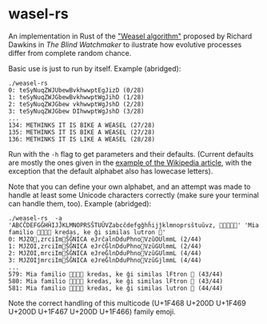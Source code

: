 # wasel-rs

An implementation in Rust of the ["Weasel algorithm"](https://en.wikipedia.org/wiki/Weasel_program)
proposed by Richard Dawkins in _The Blind Watchmaker_ to ilustrate how evolutive processes
differ from complete random chance.

Basic use is just to run by itself. Example (abridged):

```
./weasel-rs
0: teSyNuqZWJUbewBvkhwwptEgJizD (0/28)
1: teSyNuqZWJGbewBvkhwwptWgJihD (1/28)
2: teSyNuqZWJGbew vkhwwptWgJshD (2/28)
3: teSyNuqZWJGbew DIhwwptWgJshD (3/28)
...
134: METHINKS IT IS BIKE A WEASEL (27/28)
135: METHINKS IT IS BIKE A WEASEL (27/28)
136: METHINKS IT IS LIKE A WEASEL (28/28)
```

Run with the `-h` flag to get parameters and their defaults. (Current defaults
are mostly the ones given in the [example of the Wikipedia article](https://en.wikipedia.org/wiki/Weasel_program#Example_algorithm),
with the exception that the default alphabet also has lowecase letters).

Note that you can define your own alphabet, and an attempt was made to handle
at least some Unicode characters correctly (make sure your terminal can handle them, too).
Example (abridged):

```
./weasel-rs  -a 'ABCĈDEFGĜHĤIJĴKLMNOPRSŜTUŬVZabcĉdefgĝhĥijĵklmnoprsŝtuŭvz, 👩‍👩‍👧‍👦🦦' 'Mia familio 👩‍👩‍👧‍👦 kredas, ke ĝi similas lutron 🦦'
0: MJZO🦦,zrciIm🦦ŜĜNICA eJrĉalnDduPhno🦦VzŭOUlmmL (2/44)
1: MJZOI,zrciIm🦦ŜĜNICA eJrĉĜlnDduPhno🦦VzŭGUlmmL (2/44)
2: MJZOI,mrciIm🦦ŜĜNICA eJreĜlnDduPhno🦦VzŭGUlmmL (4/44)
3: MJZOIĵmrciIm🦦ŜĜNICA eJreĜlnDduPhno🦦VzŭGjlmmL (4/44)
...
579: Mia familio 👩‍👩‍👧‍👦 kredas, ke ĝi similas lFtron 🦦 (43/44)
580: Mia familio 👩‍👩‍👧‍👦 kredas, ke ĝi similas lFtron 🦦 (43/44)
581: Mia familio 👩‍👩‍👧‍👦 kredas, ke ĝi similas lutron 🦦 (44/44)
```

Note the correct handling of this multicode (U+1F468 U+200D U+1F469 U+200D U+1F467 U+200D U+1F466)
family emoji.
